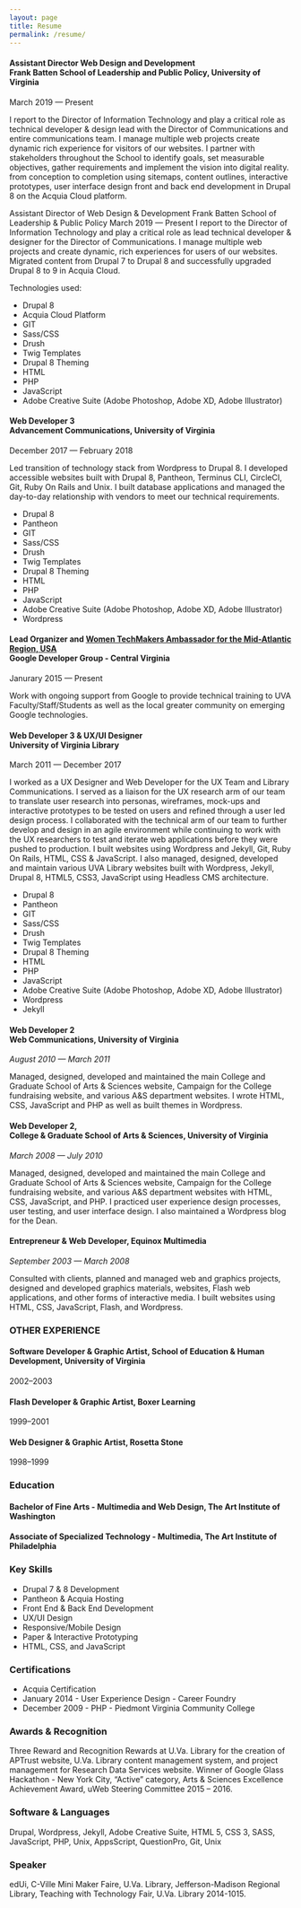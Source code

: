 ```yaml
---
layout: page
title: Resume
permalink: /resume/
---
```


<h4>Assistant Director Web Design and Development<br />
Frank Batten School of Leadership and Public Policy, University of Virginia</h4>

<p>March 2019 — Present</p>

<p>I report to the Director of Information Technology and play a critical role as technical developer & design lead with the Director of Communications and entire communications team. I manage multiple web projects create dynamic rich experience for visitors of our websites.  I partner with stakeholders throughout the School to identify goals, set measurable objectives, gather requirements and implement the vision into digital reality. from conception to completion using sitemaps, content outlines, interactive prototypes, user interface design front and back end development in Drupal 8 on the Acquia Cloud platform.</p>

<P>Assistant Director of Web 
Design & Development
Frank Batten School of 
Leadership & Public Policy
March 2019 — Present     
I report to the Director of 
Information Technology and play a critical role as lead technical developer & designer for  
the Director of Communications. 
I manage multiple web projects and create dynamic, rich 
experiences for users of our 
websites. Migrated content 
from Drupal 7 to Drupal 8 and 
successfully upgraded Drupal 
8 to 9 in Acquia Cloud.</p>

Technologies used:
<ul>
<li>Drupal 8</li>
<li>Acquia Cloud Platform</li>
<li>GIT</li>
<li>Sass/CSS</li>
<li>Drush</li>
<li>Twig Templates</li>
<li>Drupal 8 Theming</li>
<li>HTML</li>
<li>PHP</li>
<li>JavaScript</li>
<li>Adobe Creative Suite (Adobe Photoshop, Adobe XD, Adobe Illustrator)</li>
</ul>


<h4>Web Developer 3<br />
Advancement Communications, University of Virginia</h4>

<p>December 2017 — February 2018</p>

<p>Led transition of technology stack from Wordpress to Drupal 8.  I developed accessible websites built with Drupal 8, Pantheon, Terminus CLI, CircleCI, Git, Ruby On Rails and Unix. I built database applications and managed the day-to-day relationship with vendors to meet our technical requirements.</p>

<ul>
<li>Drupal 8</li>
<li>Pantheon</li>
<li>GIT</li>
<li>Sass/CSS</li>
<li>Drush</li>
<li>Twig Templates</li>
<li>Drupal 8 Theming</li>
<li>HTML</li>
<li>PHP</li>
<li>JavaScript</li>
<li>Adobe Creative Suite (Adobe Photoshop, Adobe XD, Adobe Illustrator)</li>
<li>Wordpress</li>
</ul>


<h4>Lead Organizer and <a href="https://www.womentechmakers.com/ambassadors/profiles/605c6b0737b30f65d9a8514a/starrie_williamson">Women TechMakers Ambassador for the Mid-Atlantic Region, USA</a><br />
Google Developer Group - Central Virginia</h4>
Janurary 2015 — Present

Work with ongoing support from Google to provide technical training to UVA Faculty/Staff/Students as well as the local greater community on emerging Google technologies.


<h4>Web Developer 3 & UX/UI Designer<br />
University of Virginia Library</h4>

<p>March 2011 — December 2017</p>

<p>I worked as a UX Designer and Web Developer for the UX Team and Library Communications. I served as a liaison for the UX research arm of our team to translate user research into personas, wireframes, mock-ups and interactive prototypes to be tested on users and refined through a user led design  process. I collaborated with the technical arm of our team to further develop and design in an agile environment while continuing to work with the UX researchers to test and iterate web applications before they were pushed to production. I built websites using Wordpress and Jekyll, Git, Ruby On Rails, HTML, CSS & JavaScript. I also managed, designed, developed and maintain various UVA Library websites built with Wordpress, Jekyll, Drupal 8, HTML5, CSS3, JavaScript using Headless CMS architecture.
</p>

<ul>
<li>Drupal 8</li>
<li>Pantheon</li>
<li>GIT</li>
<li>Sass/CSS</li>
<li>Drush</li>
<li>Twig Templates</li>
<li>Drupal 8 Theming</li>
<li>HTML</li>
<li>PHP</li>
<li>JavaScript</li>
<li>Adobe Creative Suite (Adobe Photoshop, Adobe XD, Adobe Illustrator)</li>
<li>Wordpress</li>
<li>Jekyll</li>
</ul>


<h4>Web Developer 2<br />
Web Communications, University of Virginia</h4>

<p><i>August 2010 — March 2011</i></p>

<p>Managed, designed, developed and maintained the main College and Graduate School of Arts &amp; Sciences website, Campaign for the College fundraising website, and various A&S department websites. I wrote HTML, CSS, JavaScript and PHP as well as built themes in Wordpress.</p>

<h4>Web Developer 2, <br />
College & Graduate School of Arts & Sciences, University of Virginia</h4>

<p><i>March 2008 — July 2010 </i></p>

<p>Managed, designed, developed and maintained the main College and Graduate School of Arts &amp;
Sciences website, Campaign for the College fundraising website, and various A&S department
websites with HTML, CSS, JavaScript, and PHP. I practiced user experience design processes, user testing, and user interface design. I also maintained a Wordpress blog for the Dean.</p>

<h4>Entrepreneur &amp; Web Developer, Equinox Multimedia</h4>

<p><i>September 2003 — March 2008</i></p>    

<p>Consulted with clients, planned and managed web and graphics projects, designed and developed graphics materials, websites, Flash web applications, and other forms of interactive media. I built websites using HTML, CSS, JavaScript, Flash, and Wordpress.</p>

<h3>OTHER EXPERIENCE</h3>

<h4>Software Developer &amp; Graphic Artist, School of Education &amp; Human Development, University of Virginia</h4>

<p>2002–2003</p>

<h4>Flash Developer & Graphic Artist, Boxer Learning</h4>

<p>1999–2001</p>

<h4>Web Designer & Graphic Artist, Rosetta Stone</h4>

<p>1998–1999</p>


<h3>Education</h3>


<h4>Bachelor of Fine Arts - Multimedia and Web Design,
The Art Institute of Washington</h4>

<h4>Associate of Specialized Technology - Multimedia,
The Art Institute of Philadelphia</h4>

<h3>Key Skills</h3>

<ul>
<li>Drupal 7 &amp; 8 Development</li>
<li>Pantheon & Acquia Hosting</li>
<li>Front End &amp; Back End Development</li>
<li>UX/UI Design </li>
<li>Responsive/Mobile Design</li>
<li>Paper & Interactive Prototyping</li>
<li>HTML, CSS, and JavaScript</li>
</ul>

<h3>Certifications</h3>

<ul>
<li>Acquia Certification</li>
<li>January 2014 - User Experience Design - Career Foundry</li>

<li>December 2009 - PHP - Piedmont Virginia Community College</li>

</ul>



<h3>Awards & Recognition</h3>

<p>Three Reward and Recognition Rewards at U.Va. Library for the creation of APTrust website, U.Va. Library content management system, and project management for Research Data Services website. Winner of Google Glass Hackathon - New York City,  “Active” category, Arts &amp; Sciences Excellence Achievement Award, uWeb Steering Committee 2015 – 2016.</p>

<h3>Software & Languages</h3>

<p>Drupal, Wordpress, Jekyll, Adobe Creative Suite, HTML 5, CSS 3, SASS, JavaScript, PHP, Unix, AppsScript, QuestionPro, Git, Unix</p>


<h3>Speaker</h3>

<p>edUi, C-Ville Mini Maker Faire, U.Va. Library, Jefferson-Madison Regional Library, Teaching with Technology Fair, U.Va. Library 2014-1015.</p>
